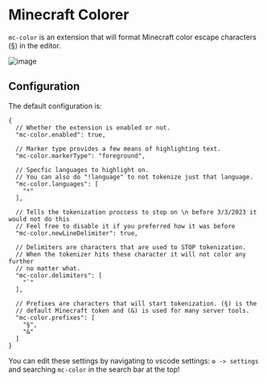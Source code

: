 # Minecraft Colorer
`mc-color` is an extension that will format Minecraft color escape characters (§) in the editor.

![image](https://user-images.githubusercontent.com/61068742/222704505-2fcdebc1-c173-4bea-811b-210674813e9b.png)

## Configuration
The default configuration is:

```jsonc
{
  // Whether the extension is enabled or not.
  "mc-color.enabled": true,

  // Marker type provides a few means of highlighting text.
  "mc-color.markerType": "foreground",

  // Specfic languages to highlight on.
  // You can also do "!language" to not tokenize just that language.
  "mc-color.languages": [
    "*"
  ],

  // Tells the tokenization proccess to stop on \n before 3/3/2023 it would not do this
  // Feel free to disable it if you preferred how it was before
  "mc-color.newLineDelimiter": true,

  // Delimiters are characters that are used to STOP tokenization.
  // When the tokenizer hits these character it will not color any further
  // no matter what.
  "mc-color.delimiters": [
    "`"
  ],

  // Prefixes are characters that will start tokenization. (§) is the
  // default Minecraft token and (&) is used for many server tools.
  "mc-color.prefixes": [
    "§",
    "&"
  ]
}
```

You can edit these settings by navigating to vscode settings: `⚙ -> settings` and searching `mc-color` in the search bar at the top!

